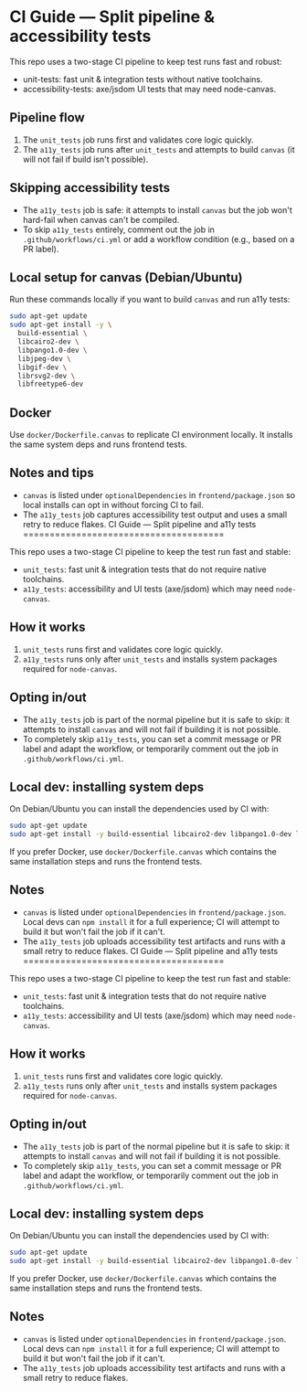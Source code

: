 CI Guide — Split pipeline & accessibility tests
=============================================

This repo uses a two-stage CI pipeline to keep test runs fast and robust:

- unit-tests: fast unit & integration tests without native toolchains.
- accessibility-tests: axe/jsdom UI tests that may need node-canvas.

Pipeline flow
------------

1. The `unit_tests` job runs first and validates core logic quickly.
2. The `a11y_tests` job runs after `unit_tests` and attempts to build `canvas` (it will not fail if build isn't possible).

Skipping accessibility tests
---------------------------

- The `a11y_tests` job is safe: it attempts to install `canvas` but the job won't hard-fail when canvas can't be compiled.
- To skip `a11y_tests` entirely, comment out the job in `.github/workflows/ci.yml` or add a workflow condition (e.g., based on a PR label).

Local setup for canvas (Debian/Ubuntu)
-------------------------------------

Run these commands locally if you want to build `canvas` and run a11y tests:

```bash
sudo apt-get update
sudo apt-get install -y \
  build-essential \
  libcairo2-dev \
  libpango1.0-dev \
  libjpeg-dev \
  libgif-dev \
  librsvg2-dev \
  libfreetype6-dev
```

Docker
------

Use `docker/Dockerfile.canvas` to replicate CI environment locally. It installs the same system deps and runs frontend tests.

Notes and tips
--------------

- `canvas` is listed under `optionalDependencies` in `frontend/package.json` so local installs can opt in without forcing CI to fail.
- The `a11y_tests` job captures accessibility test output and uses a small retry to reduce flakes.
CI Guide — Split pipeline and a11y tests
======================================

This repo uses a two-stage CI pipeline to keep the test run fast and stable:

- `unit_tests`: fast unit & integration tests that do not require native toolchains.
- `a11y_tests`: accessibility and UI tests (axe/jsdom) which may need `node-canvas`.

How it works
-----------

1. `unit_tests` runs first and validates core logic quickly.
2. `a11y_tests` runs only after `unit_tests` and installs system packages required for `node-canvas`.

Opting in/out
------------

- The `a11y_tests` job is part of the normal pipeline but it is safe to skip: it attempts to install `canvas` and will not fail if building it is not possible.
- To completely skip `a11y_tests`, you can set a commit message or PR label and adapt the workflow, or temporarily comment out the job in `.github/workflows/ci.yml`.

Local dev: installing system deps
--------------------------------

On Debian/Ubuntu you can install the dependencies used by CI with:

```bash
sudo apt-get update
sudo apt-get install -y build-essential libcairo2-dev libpango1.0-dev libjpeg-dev libgif-dev librsvg2-dev libfreetype6-dev
```

If you prefer Docker, use `docker/Dockerfile.canvas` which contains the same installation steps and runs the frontend tests.

Notes
-----

- `canvas` is listed under `optionalDependencies` in `frontend/package.json`. Local devs can `npm install` it for a full experience; CI will attempt to build it but won't fail the job if it can't.
- The `a11y_tests` job uploads accessibility test artifacts and runs with a small retry to reduce flakes.
CI Guide — Split pipeline and a11y tests
======================================

This repo uses a two-stage CI pipeline to keep the test run fast and stable:

- `unit_tests`: fast unit & integration tests that do not require native toolchains.
- `a11y_tests`: accessibility and UI tests (axe/jsdom) which may need `node-canvas`.

How it works
-----------

1. `unit_tests` runs first and validates core logic quickly.
2. `a11y_tests` runs only after `unit_tests` and installs system packages required for `node-canvas`.

Opting in/out
------------

- The `a11y_tests` job is part of the normal pipeline but it is safe to skip: it attempts to install `canvas` and will not fail if building it is not possible.
- To completely skip `a11y_tests`, you can set a commit message or PR label and adapt the workflow, or temporarily comment out the job in `.github/workflows/ci.yml`.

Local dev: installing system deps
--------------------------------

On Debian/Ubuntu you can install the dependencies used by CI with:

```bash
sudo apt-get update
sudo apt-get install -y build-essential libcairo2-dev libpango1.0-dev libjpeg-dev libgif-dev librsvg2-dev libfreetype6-dev
```

If you prefer Docker, use `docker/Dockerfile.canvas` which contains the same installation steps and runs the frontend tests.

Notes
-----
- `canvas` is listed under `optionalDependencies` in `frontend/package.json`. Local devs can `npm install` it for a full experience; CI will attempt to build it but won't fail the job if it can't.
- The `a11y_tests` job uploads accessibility test artifacts and runs with a small retry to reduce flakes.
